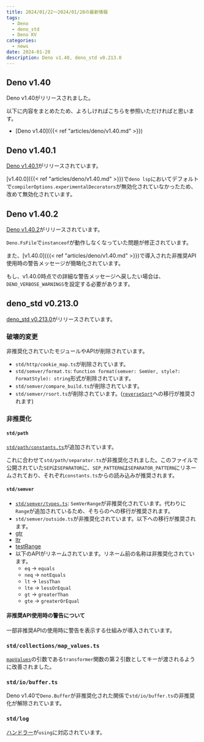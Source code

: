 ```yaml
---
title: 2024/01/22〜2024/01/28の最新情報
tags:
  - Deno
  - deno_std
  - Deno KV
categories:
  - news
date: 2024-01-28
description: Deno v1.40, deno_std v0.213.0
---
```


## Deno v1.40

Deno v1.40がリリースされました。

以下に内容をまとめたため、よろしければこちらを参照いただければと思います。

* [Deno v1.40]({{< ref "articles/deno/v1.40.md" >}})

## Deno v1.40.1

[Deno v1.40.1](https://github.com/denoland/deno/releases/tag/v1.40.1)がリリースされています。

[v1.40.0]({{< ref "articles/deno/v1.40.md" >}})で`deno lsp`においてデフォルトで`compilerOptions.experimentalDecorators`が無効化されていなかったため、改めて無効化されています。

## Deno v1.40.2

[Deno v1.40.2](https://github.com/denoland/deno/releases/tag/v1.40.2)がリリースされています。

`Deno.FsFile`で`instanceof`が動作しなくなっていた問題が修正されています。

また、[v1.40.0]({{< ref "articles/deno/v1.40.md" >}})で導入された非推奨API使用時の警告メッセージが簡略化されています。

もし、v1.40.0時点での詳細な警告メッセージへ戻したい場合は、`DENO_VERBOSE_WARNINGS`を設定する必要があります。

## deno_std v0.213.0

[deno_std v0.213.0](https://github.com/denoland/deno_std/releases/tag/0.213.0)がリリースされています。

### 破壊的変更

非推奨化されていたモジュールやAPIが削除されています。

- `std/http/cookie_map.ts`が削除されています。
- `std/semver/format.ts`: `function format(semver: SemVer, style?: FormatStyle): string`形式が削除されています。
- `std/semver/compare_build.ts`が削除されています。
- `std/semver/rsort.ts`が削除されています。([`reverseSort`](https://deno.land/std@0.213.0/semver/reverse_sort.ts)への移行が推奨されます)

### 非推奨化

#### `std/path`

[`std/path/constants.ts`](https://deno.land/std@0.213.0/path/constants.ts)が追加されています。
    
これに合わせて`std/path/separator.ts`が非推奨化されました。このファイルで公開されていた`SEP`は`SEPARATOR`に、`SEP_PATTERN`は`SEPARATOR_PATTERN`にリネームされており、それぞれ`constants.ts`からの読み込みが推奨されます。

#### `std/semver`

- [`std/semver/types.ts`](https://deno.land/std@0.213.0/semver/types.ts): `SemVerRange`が非推奨化されています。代わりに`Range`が追加されているため、そちらのへの移行が推奨されます。
- `std/semver/outside.ts`が非推奨化されています。以下への移行が推奨されます。
 - [gtr](https://deno.land/std@0.213.0/semver/gtr.ts)
 - [ltr](https://deno.land/std@0.213.0/semver/ltr.ts)
 - [testRange](https://deno.land/std@0.213.0/semver/test_range.ts)
- 以下のAPIがリネームされています。リネーム前の名称は非推奨化されています。
  - `eq` → `equals`
  - `neq` → `notEquals`
  - `lt` → `lessThan`
  - `lte` → `lessOrEqual`
  - `gt` → `greaterThan`
  - `gte` → `greaterOrEqual`

#### 非推奨API使用時の警告について

一部非推奨APIの使用時に警告を表示する仕組みが導入されています。

### `std/collections/map_values.ts`

[`mapValues`](https://deno.land/std@0.213.0/collections/map_values.ts)の引数である`transformer`関数の第２引数としてキーが渡されるように改善されました。

### `std/io/buffer.ts`

Deno v1.40で`Deno.Buffer`が非推奨化された関係で`std/io/buffer.ts`の非推奨化が解除されています。

### `std/log`

[ハンドラー](https://deno.land/std@0.213.0/log/base_handler.ts)が`using`に対応されています。
